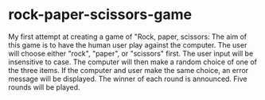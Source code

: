 # rock-paper-scissors-game
My first attempt at creating a game of "Rock, paper, scissors:
The aim of this game is to have the human user play against the computer.
The user will choose either "rock", "paper", or "scissors" first.
The user input will be insensitive to case. 
 The computer will then make a random choice of one of the three items.
If the computer and user make the same choice, an error message will be displayed.
The winner of each round is announced. Five rounds will be played. 